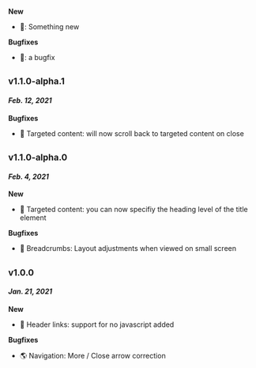 **New**

- 🐠: Something new

**Bugfixes**

- 🐛: a bugfix

## <sub>v1.1.0-alpha.1</sub>

#### _Feb. 12, 2021_

**Bugfixes**

- 🎯 Targeted content: will now scroll back to targeted content on close

## <sub>v1.1.0-alpha.0</sub>

#### _Feb. 4, 2021_

**New**

- 🎯 Targeted content: you can now specifiy the heading level of the title element

**Bugfixes**

- 🥖 Breadcrumbs: Layout adjustments when viewed on small screen

## <sub>v1.0.0</sub>

#### _Jan. 21, 2021_

**New**

- 👤 Header links: support for no javascript added

**Bugfixes**

- 🌎 Navigation: More / Close arrow correction
